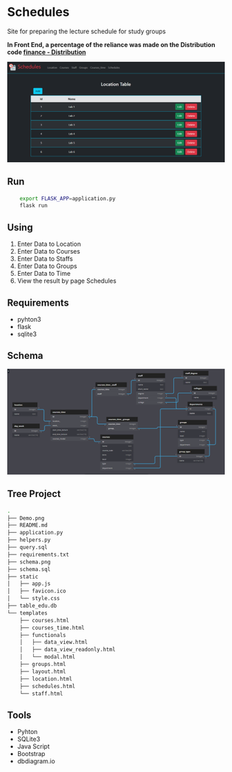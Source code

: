 <!-- ## Python OR JS Convert html to png  -->
# Schedules
Site for preparing the lecture schedule for study groups

**In Front End, a percentage of the reliance was made on the Distribution code [finance - Distribution](https://cs50.harvard.edu/x/2021/psets/9/finance/)**

![Demo](Demo.png)



## Run
```sh
	export FLASK_APP=application.py 
	flask run
```

## Using 
1. Enter Data to Location
1. Enter Data to Courses
1. Enter Data to Staffs
1. Enter Data to Groups
1. Enter Data to Time
1. View the result by page Schedules


## Requirements
- pyhton3
- flask
- sqlite3



## Schema
![schema](schema.png)


## Tree Project 
```sh
.
├── Demo.png
├── README.md
├── application.py
├── helpers.py
├── query.sql
├── requirements.txt
├── schema.png
├── schema.sql
├── static
│   ├── app.js
│   ├── favicon.ico
│   └── style.css
├── table_edu.db
└── templates
    ├── courses.html
    ├── courses_time.html
    ├── functionals
    │   ├── data_view.html
    │   ├── data_view_readonly.html
    │   └── modal.html
    ├── groups.html
    ├── layout.html
    ├── location.html
    ├── schedules.html
    └── staff.html
```



## Tools
- Pyhton
- SQLite3
- Java Script 
- Bootstrap
- dbdiagram.io
